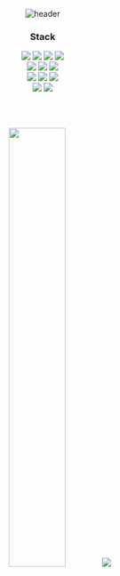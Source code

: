 <div align="center">
  
 ![header](https://capsule-render.vercel.app/api?type=waving&color=3A3A3A&height=200&text=Box-In-Box&fontColor=FFFFFF&fontSize=30&fontAlign=86&fontAlignY=35&desc=@Box-In-Box&descSize=15&descAlign=90&descAlignY=50)
  
  ### Stack
  <p>
    <img src="https://img.shields.io/badge/C-A8B9CC?style=flat&logo=C&logoColor=white"/>
    <img src="https://img.shields.io/badge/C++-00599C?style=flat&logo=C%2B%2B&logoColor=white"/>
    <img src="https://img.shields.io/badge/C%23-239120?style=flat&logo=Csharp&logoColor=white"/>
    <img src="https://img.shields.io/badge/Java-007396?style=flat&logo=OpenJDK&logoColor=white"/>
    <br>
    <img src="https://img.shields.io/badge/Git-F05032?style=flat&logo=git&logoColor=white"/>
    <img src="https://img.shields.io/badge/GitHub-181717?style=flat&logo=GitHub&logoColor=white"/>
    <img src="https://img.shields.io/badge/Linux-FCC624?style=flat&logo=linux&logoColor=black"/>
    <br>
    <img src="https://img.shields.io/badge/Visual Studio-5C2D91?style=flat&logo=Visual Studio&logoColor=white"/>
    <img src="https://img.shields.io/badge/Visual Studio Code-007ACC?style=flat&logo=Visual Studio Code&logoColor=white"/>
    <img src="https://img.shields.io/badge/Eclipse-2C2255?style=flat&logo=EclipseIDE&logoColor=white" />
    <br>
    <img src="https://img.shields.io/badge/Unity-FFFFFF?style=flat&logo=Unity&logoColor=black">
    <img src="https://img.shields.io/badge/Android Studio-3DDC84?style=flat&logo=Android Studio&logoColor=white"/>
  </p>
  
  <br><br>
 
  <a>
    <img src="https://github-readme-stats.vercel.app/api?username=Box-In-Box&title_color=FFFFFF&icon_color=FF0000&text_color=AAAAAA&show_icons=true&theme=dark" width=45%"/>
    <img src="https://github-readme-stats.vercel.app/api/top-langs/?username=Box-In-Box&layout=compact&theme=tokyonight&langs_count=8"/>
  </a> 
  
</div>
